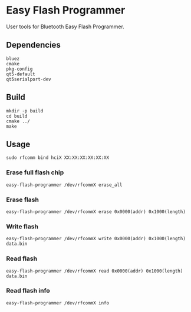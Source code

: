 Easy Flash Programmer
=====================

User tools for Bluetooth Easy Flash Programmer.

## Dependencies

```
bluez
cmake
pkg-config
qt5-default
qt5serialport-dev
```

## Build

```
mkdir -p build
cd build
cmake ../
make
```

## Usage

```
sudo rfcomm bind hciX XX:XX:XX:XX:XX:XX
```

### Erase full flash chip

```
easy-flash-programmer /dev/rfcommX erase_all
```

### Erase flash

```
easy-flash-programmer /dev/rfcommX erase 0x0000(addr) 0x1000(length)
```

### Write flash

```
easy-flash-programmer /dev/rfcommX write 0x0000(addr) 0x1000(length) data.bin
```

### Read flash

```
easy-flash-programmer /dev/rfcommX read 0x0000(addr) 0x1000(length) data.bin
```

### Read flash info

```
easy-flash-programmer /dev/rfcommX info
```
